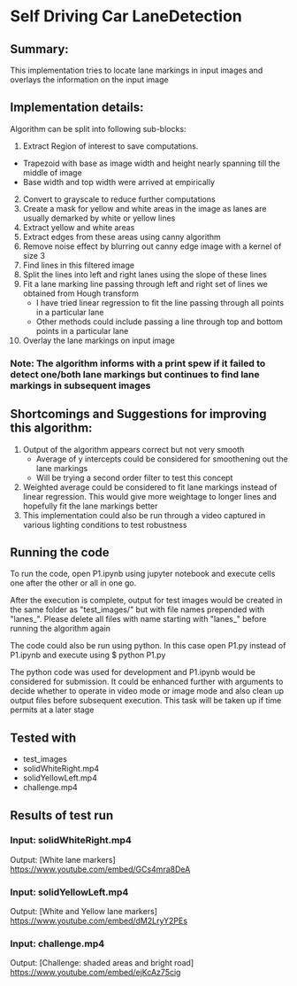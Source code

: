# Self Driving Car LaneDetection


## Summary:

This implementation tries to locate lane markings in input images and overlays the information on the input image



## Implementation details:
Algorithm can be split into following sub-blocks:

1. Extract Region of interest to save computations. 
  - Trapezoid with base as image width and height nearly spanning till the middle of image
  - Base width and top width were arrived at empirically
2. Convert to grayscale to reduce further computations
3. Create a mask for yellow and white areas in the image as lanes are usually demarked by white or yellow lines
4. Extract yellow and white areas
5. Extract edges from these areas using canny algorithm
6. Remove noise effect by blurring out canny edge image with a kernel of size 3
7. Find lines in this filtered image
8. Split the lines into left and right lanes using the slope of these lines
9. Fit a lane marking line passing through left and right set of lines we obtained from Hough transform
	- I have tried linear regression to fit the line passing through all points in a particular lane
    - Other methods could include passing a line through top and bottom points in a particular lane
10. Overlay the lane markings on input image
  
### Note: The algorithm informs with a print spew if it failed to detect one/both lane markings but continues to find lane markings in subsequent images


## Shortcomings and Suggestions for improving this algorithm:
1. Output of the algorithm appears correct but not very smooth
	- Average of y intercepts could be considered for smoothening out the lane markings
    - Will be trying a second order filter to test this concept
2. Weighted average could be considered to fit lane markings instead of linear regression. This would give more weightage to longer lines and hopefully fit the lane markings better
3. This implementation could also be run through a video captured in various lighting conditions to test robustness


## Running the code
To run the code, open P1.ipynb using jupyter notebook and execute cells one after the other or all in one go. 

After the execution is complete, output for test images would be created in the same folder as "test_images/" but with file names prepended with "lanes_". Please delete all files with name starting with "lanes_" before running the algorithm again

The code could also be run using python. In this case open P1.py instead of P1.ipynb and execute using 
$ python P1.py

The python code was used for development and P1.ipynb would be considered for submission. It could be enhanced further with arguments to decide whether to operate in video mode or image mode and also clean up output files before subsequent execution. This task will be taken up if time permits at a later stage

## Tested with  
- test_images
- solidWhiteRight.mp4 
- solidYellowLeft.mp4
- challenge.mp4

## Results of test run

### Input: solidWhiteRight.mp4 

Output: [White lane markers] https://www.youtube.com/embed/GCs4mra8DeA

### Input: solidYellowLeft.mp4

Output: [White and Yellow lane markers] https://www.youtube.com/embed/dM2LryY2PEs


### Input: challenge.mp4

Output: [Challenge: shaded areas and bright road] https://www.youtube.com/embed/ejKcAz75cig

